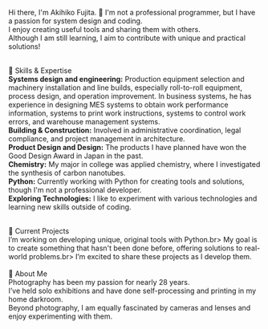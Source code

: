 Hi there, I'm Akihiko Fujita. 👋
I'm not a professional programmer, but I have a passion for system design and coding.<br>
I enjoy creating useful tools and sharing them with others.<br>
Although I am still learning, I aim to contribute with unique and practical solutions!<br>
<br>

🔧 Skills & Expertise<br>
**Systems design and engineering:** Production equipment selection and machinery installation and line builds, especially roll-to-roll equipment, process design, and operation improvement. In business systems, he has experience in designing MES systems to obtain work performance information, systems to print work instructions, systems to control work errors, and warehouse management systems.<br>
**Building & Construction:** Involved in administrative coordination, legal compliance, and project management in architecture.<br>
**Product Design and Design:** The products I have planned have won the Good Design Award in Japan in the past.<br>
**Chemistry:** My major in college was applied chemistry, where I investigated the synthesis of carbon nanotubes.<br>
**Python:** Currently working with Python for creating tools and solutions, though I'm not a professional developer.<br>
**Exploring Technologies:** I like to experiment with various technologies and learning new skills outside of coding.<br>

<br>
🎯 Current Projects <br>
I’m working on developing unique, original tools with Python.br>
My goal is to create something that hasn't been done before, offering solutions to real-world problems.br>
I’m excited to share these projects as I develop them.<br>

<br>
📸 About Me<br>
Photography has been my passion for nearly 28 years.<br>
I’ve held solo exhibitions and have done self-processing and printing in my home darkroom.<br>
Beyond photography, I am equally fascinated by cameras and lenses and enjoy experimenting with them.<br>



<!---
Akihiko-Fuji/Akihiko-Fuji is a ✨ special ✨ repository because its `README.md` (this file) appears on your GitHub profile.
You can click the Preview link to take a look at your changes.
--->
